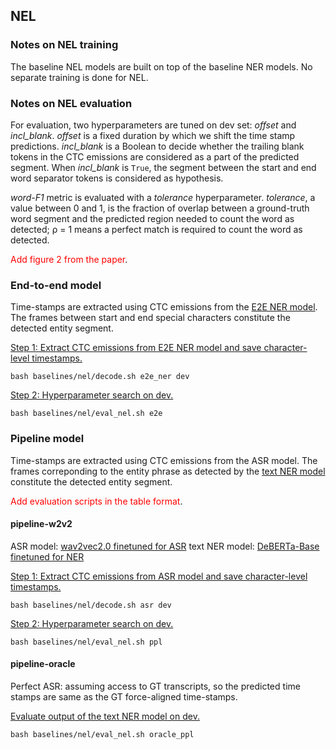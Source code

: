 ## NEL

### Notes on NEL training
The baseline NEL models are built on top of the baseline NER models. No separate training is done for NEL. 

### Notes on NEL evaluation
For evaluation, two hyperparameters are tuned on dev set: *offset* and *incl_blank*. *offset* is a fixed duration by which we shift the time stamp predictions. *incl_blank* is a Boolean to decide whether the trailing blank tokens in the CTC emissions are considered as a part of the predicted segment. When *incl_blank* is `True`, the segment between the start and end word separator tokens is considered as hypothesis. 

*word-F1* metric is evaluated with a *tolerance* hyperparameter. *tolerance*, a value between 0 and 1, is the fraction of overlap between a ground-truth word segment and the predicted region needed to count the word as detected; ρ = 1 means a perfect match is required to count the word as detected.

<span style="color:red">Add figure 2 from the paper</span>.


### End-to-end model

Time-stamps are extracted using CTC emissions from the [E2E NER model](https://github.com/asappresearch/slue-toolkit/tree/main/baselines/ner#fine-tuning-end-to-end-model). The frames between start and end special characters constitute the detected entity segment.

<u>Step 1: Extract CTC emissions from E2E NER model and save character-level timestamps.</u>
```
bash baselines/nel/decode.sh e2e_ner dev
```

<u>Step 2: Hyperparameter search on dev.</u>
```
bash baselines/nel/eval_nel.sh e2e
```

### Pipeline model

Time-stamps are extracted using CTC emissions from the ASR model. The frames correponding to the entity phrase as detected by the [text NER model](https://github.com/asappresearch/slue-toolkit/tree/main/baselines/ner#fine-tuning-nlp-topline) constitute the detected entity segment. 

<span style="color:red">Add evaluation scripts in the table format</span>.

#### pipeline-w2v2

ASR model: [wav2vec2.0 finetuned for ASR](https://github.com/asappresearch/slue-toolkit/tree/main/baselines/asr)
text NER model: [DeBERTa-Base finetuned for NER](https://github.com/asappresearch/slue-toolkit/tree/main/baselines/ner#fine-tuning-nlp-topline)

<u>Step 1: Extract CTC emissions from ASR model and save character-level timestamps.</u>
```
bash baselines/nel/decode.sh asr dev
```

<u>Step 2: Hyperparameter search on dev.</u>
```
bash baselines/nel/eval_nel.sh ppl
```

#### pipeline-oracle
Perfect ASR: assuming access to GT transcripts, so the predicted time stamps are same as the GT force-aligned time-stamps. 

<u>Evaluate output of the [text NER model](https://github.com/asappresearch/slue-toolkit/tree/main/baselines/ner#fine-tuning-nlp-topline) on dev.</u>
```
bash baselines/nel/eval_nel.sh oracle_ppl
```